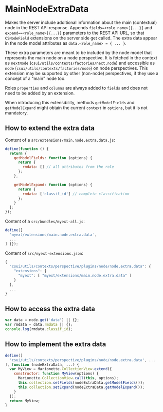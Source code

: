 # MainNodeExtraData

Makes the server include additional information about the main (contextual) node in the REST API response. Appends `fields=<role_name>[{...}]` and `expand==<role_name>[{...}]` parameters to the REST API URL, so that `CSNodeField` extensions on the server side get called. The extra data appear in the node model attributes as `data.<role_name> = { ... }`.

These extra parameters are meant to be included by the node model that represents the main node on a node perspective. It is fetched in the context as `nextNode` (`csui/utils/contexts/factories/next.node`) and accessible as `node` (`csui/utils/contexts/factories/node`) on node perspectives. This extension may be supported by other (non-node) perspectives, if they use a concept of a "main" node too.

Roles `properties` and `columns` are always added to `fields` and does not need to be added by an extension.

When introducing this extensibility, methods `getModelFields` and `getModelExpand` might obtain the current `context` in `options`, but it is not mandatory.

## How to extend the extra data

Content of a `src/extensions/main.node.extra.data.js`:

```js
define(function () {
  return {
    getModelFields: function (options) {
      return {
        rmdata: [] // all attributes from the role
      };
    },

    getModelExpand: function (options) {
      return {
        rmdata: ['classif_id'] // complete classification
      };
    }
  };
});
```

Content of a `src/bundles/myext-all.js`:

```js
define([
  'myext/extensions/main.node.extra.data',
  ...
] {});
```

Content of `src/myext-extensions.json`:

```js
{
  "csui/utils/contexts/perspective/plugins/node/node.extra.data": {
    "extensions": {
      "myext": [ "myext/extensions/main.node.extra.data" ]
    }
  },
  ...
}
```

## How to access the extra data

```js
var data = node.get('data') || {};
var rmdata = data.rmdata || {};
console.log(rmdata.classif_id);
```

## How to implement the extra data

```js
define([
  'csui/utils/contexts/perspective/plugins/node/node.extra.data', ...
], function (nodeExtraData, ...) {
  var MyView = Marionette.CollectionView.extend({
    constructor: function MyView(options) {
      Marionette.CollectionView.call(this, options);
      this.collection.setFields(nodeExtraData.getModelFields());
      this.collection.setExpand(nodeExtraData.getModelExpand());
    }
  });
  return MyView;
}
```